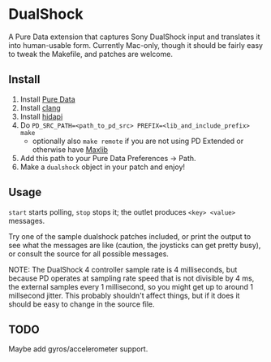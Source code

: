 # DualShock

A Pure Data extension that captures Sony DualShock input and translates it into
human-usable form.  Currently Mac-only, though it should be fairly easy to
tweak the Makefile, and patches are welcome.


## Install

1. Install [Pure Data](https://puredata.info/)
2. Install [clang](https://clang.llvm.org/)
3. Install [hidapi](http://www.signal11.us/oss/hidapi/)
4. Do `PD_SRC_PATH=<path_to_pd_src> PREFIX=<lib_and_include_prefix> make`
    * optionally also `make remote` if you are not using PD Extended or otherwise have [Maxlib](https://puredata.info/downloads/maxlib)
5. Add this path to your Pure Data Preferences -> Path.
6. Make a `dualshock` object in your patch and enjoy!


## Usage

`start` starts polling, `stop` stops it; the outlet produces `<key> <value>` messages.

Try one of the sample dualshock patches included, or print the output to see what the messages are like (caution, the joysticks can get pretty busy), or consult the source for all possible messages.

NOTE: The DualShock 4 controller sample rate is 4 milliseconds, but because PD operates at sampling rate speed that is not divisible by 4 ms, the external samples every 1 millisecond, so you might get up to around 1 millsecond jitter.  This probably shouldn't affect things, but if it does it should be easy to change in the source file.


## TODO

Maybe add gyros/accelerometer support.

